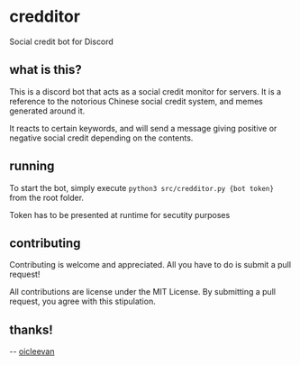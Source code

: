 # credditor
Social credit bot for Discord

## what is this?

This is a discord bot that acts as a social credit monitor for servers. It is a reference to the notorious Chinese social credit system, and memes generated around it.

It reacts to certain keywords, and will send a message giving positive or negative social credit depending on the contents.

## running

To start the bot, simply execute `python3 src/credditor.py {bot token}` from the root folder.

Token has to be presented at runtime for secutity purposes

## contributing

Contributing is welcome and appreciated. All you have to do is submit a pull request!

All contributions are license under the MIT License. By submitting a pull request, you agree with this stipulation.

## thanks!

-- [oicleevan](https://github.com/oiclevan)